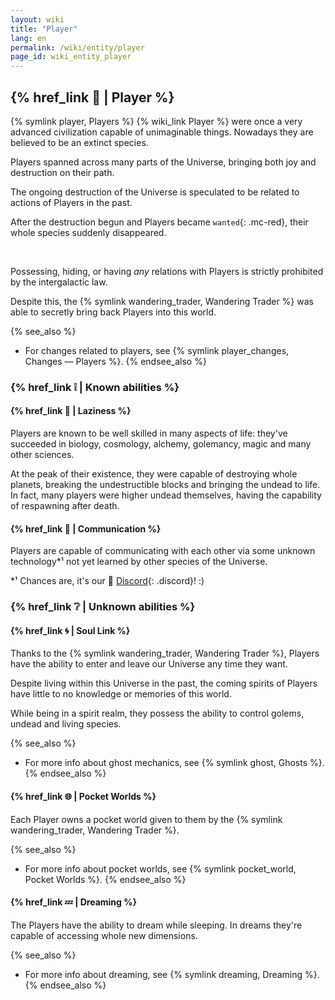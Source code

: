 ```yaml
---
layout: wiki
title: "Player"
lang: en
permalink: /wiki/entity/player
page_id: wiki_entity_player
---
```


## {% href_link 🔗 | Player %}
{% symlink player, Players %} {% wiki_link Player %} were once a very advanced civilization capable of unimaginable things. Nowadays they are believed to be an extinct species.

Players spanned across many parts of the Universe, bringing both joy and destruction on their path.

The ongoing destruction of the Universe is speculated to be related to actions of Players in the past.

After the destruction begun and Players became `wanted`{: .mc-red}, their whole species suddenly disappeared.

<br/>

Possessing, hiding, or having _any_ relations with Players is strictly prohibited by the intergalactic law.

Despite this, the {% symlink wandering_trader, Wandering Trader %} was able to secretly bring back Players into this world.

{% see_also %}
* For changes related to players, see {% symlink player_changes, Changes — Players %}.
{% endsee_also %}



### {% href_link ❕ | Known abilities %}
#### {% href_link 🧠 | Laziness %}
Players are known to be well skilled in many aspects of life: they've succeeded in biology, cosmology, alchemy, golemancy, magic and many other sciences.

At the peak of their existence, they were capable of destroying whole planets, breaking the undestructible blocks and bringing the undead to life. In fact, many players were higher undead themselves, having the capability of respawning after death.

#### {% href_link 💬 | Communication %}
Players are capable of communicating with each other via some unknown technology*¹ not yet learned by other species of the Universe.

\*¹ Chances are, it's our 👾 [Discord]({{site.discord_invite}}){: .discord}! :)



### {% href_link ❔ | Unknown abilities %}
#### {% href_link 🌀 | Soul Link %}
Thanks to the {% symlink wandering_trader, Wandering Trader %}, Players have the ability to enter and leave our Universe any time they want.

Despite living within this Universe in the past, the coming spirits of Players have little to no knowledge or memories of this world.

While being in a spirit realm, they possess the ability to control golems, undead and living species.

{% see_also %}
* For more info about ghost mechanics, see {% symlink ghost, Ghosts %}.
{% endsee_also %}

#### {% href_link 🌐 | Pocket Worlds %}
Each Player owns a pocket world given to them by the {% symlink wandering_trader, Wandering Trader %}.

{% see_also %}
* For more info about pocket worlds, see {% symlink pocket_world, Pocket Worlds %}.
{% endsee_also %}

#### {% href_link 💤 | Dreaming %}
The Players have the ability to dream while sleeping. In dreams they're capable of accessing whole new dimensions.

{% see_also %}
* For more info about dreaming, see {% symlink dreaming, Dreaming %}.
{% endsee_also %}
